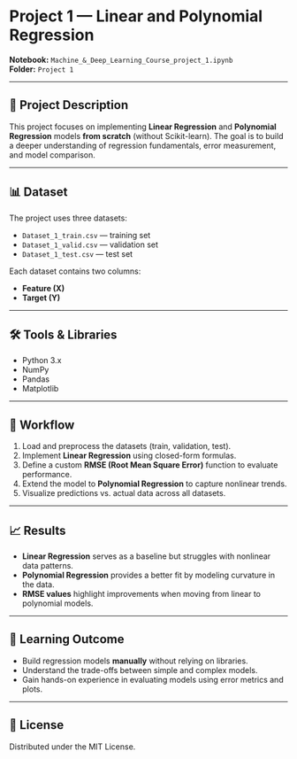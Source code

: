 # Project 1 — Linear and Polynomial Regression  

**Notebook:** `Machine_&_Deep_Learning_Course_project_1.ipynb`  
**Folder:** `Project 1`  

---

## 📌 Project Description  
This project focuses on implementing **Linear Regression** and **Polynomial Regression** models **from scratch** (without Scikit-learn). The goal is to build a deeper understanding of regression fundamentals, error measurement, and model comparison.  

---

## 📊 Dataset  
The project uses three datasets:  
- `Dataset_1_train.csv` — training set  
- `Dataset_1_valid.csv` — validation set  
- `Dataset_1_test.csv` — test set  

Each dataset contains two columns:  
- **Feature (X)**  
- **Target (Y)**  

---

## 🛠️ Tools & Libraries  
- Python 3.x  
- NumPy  
- Pandas  
- Matplotlib  

---

## 🚀 Workflow  
1. Load and preprocess the datasets (train, validation, test).  
2. Implement **Linear Regression** using closed-form formulas.  
3. Define a custom **RMSE (Root Mean Square Error)** function to evaluate performance.  
4. Extend the model to **Polynomial Regression** to capture nonlinear trends.  
5. Visualize predictions vs. actual data across all datasets.  

---

## 📈 Results  
- **Linear Regression** serves as a baseline but struggles with nonlinear data patterns.  
- **Polynomial Regression** provides a better fit by modeling curvature in the data.  
- **RMSE values** highlight improvements when moving from linear to polynomial models.  

---

## 🎯 Learning Outcome  
- Build regression models **manually** without relying on libraries.  
- Understand the trade-offs between simple and complex models.  
- Gain hands-on experience in evaluating models using error metrics and plots.  

---

## 📜 License  
Distributed under the MIT License.  
